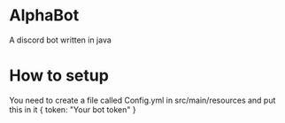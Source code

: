 # AlphaBot

A discord bot written in java

# How to setup

You need to create a file called Config.yml in src/main/resources and put this in it 
{
    token: "Your bot token"
}